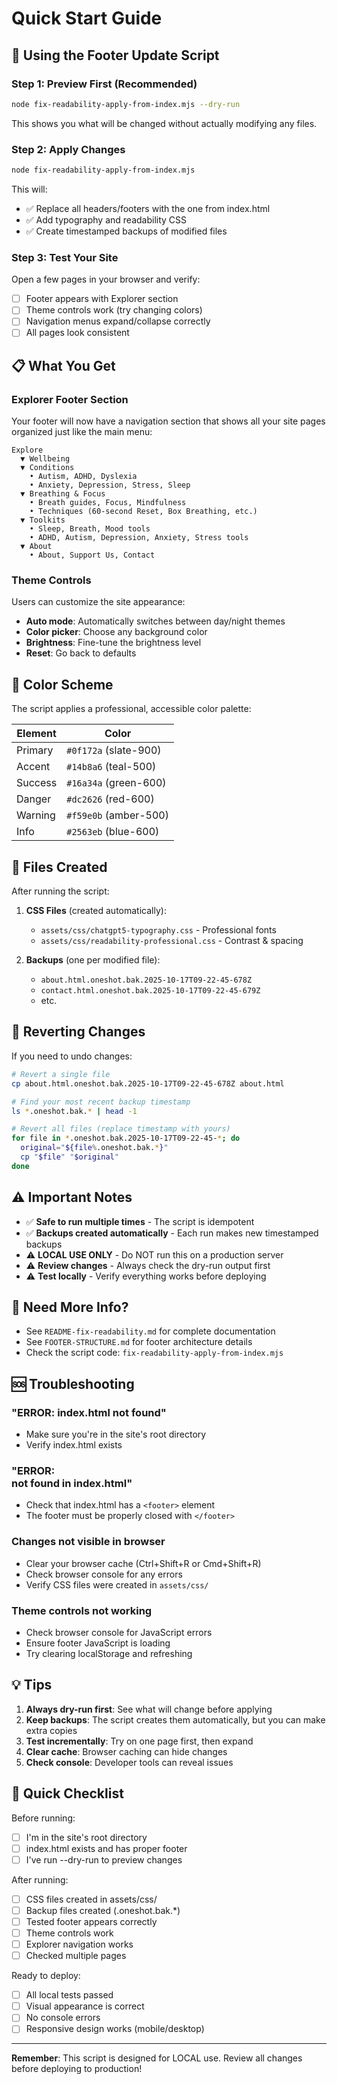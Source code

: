 # Quick Start Guide

## 🚀 Using the Footer Update Script

### Step 1: Preview First (Recommended)
```bash
node fix-readability-apply-from-index.mjs --dry-run
```

This shows you what will be changed without actually modifying any files.

### Step 2: Apply Changes
```bash
node fix-readability-apply-from-index.mjs
```

This will:
- ✅ Replace all headers/footers with the one from index.html
- ✅ Add typography and readability CSS
- ✅ Create timestamped backups of modified files

### Step 3: Test Your Site
Open a few pages in your browser and verify:
- [ ] Footer appears with Explorer section
- [ ] Theme controls work (try changing colors)
- [ ] Navigation menus expand/collapse correctly
- [ ] All pages look consistent

## 📋 What You Get

### Explorer Footer Section
Your footer will now have a navigation section that shows all your site pages organized just like the main menu:

```
Explore
  ▼ Wellbeing
  ▼ Conditions
    • Autism, ADHD, Dyslexia
    • Anxiety, Depression, Stress, Sleep
  ▼ Breathing & Focus
    • Breath guides, Focus, Mindfulness
    • Techniques (60-second Reset, Box Breathing, etc.)
  ▼ Toolkits
    • Sleep, Breath, Mood tools
    • ADHD, Autism, Depression, Anxiety, Stress tools
  ▼ About
    • About, Support Us, Contact
```

### Theme Controls
Users can customize the site appearance:
- **Auto mode**: Automatically switches between day/night themes
- **Color picker**: Choose any background color
- **Brightness**: Fine-tune the brightness level
- **Reset**: Go back to defaults

## 🎨 Color Scheme

The script applies a professional, accessible color palette:

| Element | Color |
|---------|-------|
| Primary | `#0f172a` (slate-900) |
| Accent  | `#14b8a6` (teal-500) |
| Success | `#16a34a` (green-600) |
| Danger  | `#dc2626` (red-600) |
| Warning | `#f59e0b` (amber-500) |
| Info    | `#2563eb` (blue-600) |

## 📁 Files Created

After running the script:

1. **CSS Files** (created automatically):
   - `assets/css/chatgpt5-typography.css` - Professional fonts
   - `assets/css/readability-professional.css` - Contrast & spacing

2. **Backups** (one per modified file):
   - `about.html.oneshot.bak.2025-10-17T09-22-45-678Z`
   - `contact.html.oneshot.bak.2025-10-17T09-22-45-679Z`
   - etc.

## 🔄 Reverting Changes

If you need to undo changes:

```bash
# Revert a single file
cp about.html.oneshot.bak.2025-10-17T09-22-45-678Z about.html

# Find your most recent backup timestamp
ls *.oneshot.bak.* | head -1

# Revert all files (replace timestamp with yours)
for file in *.oneshot.bak.2025-10-17T09-22-45-*; do
  original="${file%.oneshot.bak.*}"
  cp "$file" "$original"
done
```

## ⚠️ Important Notes

- ✅ **Safe to run multiple times** - The script is idempotent
- ✅ **Backups created automatically** - Each run makes new timestamped backups
- ⚠️ **LOCAL USE ONLY** - Do NOT run this on a production server
- ⚠️ **Review changes** - Always check the dry-run output first
- ⚠️ **Test locally** - Verify everything works before deploying

## 📖 Need More Info?

- See `README-fix-readability.md` for complete documentation
- See `FOOTER-STRUCTURE.md` for footer architecture details
- Check the script code: `fix-readability-apply-from-index.mjs`

## 🆘 Troubleshooting

### "ERROR: index.html not found"
- Make sure you're in the site's root directory
- Verify index.html exists

### "ERROR: <footer> not found in index.html"
- Check that index.html has a `<footer>` element
- The footer must be properly closed with `</footer>`

### Changes not visible in browser
- Clear your browser cache (Ctrl+Shift+R or Cmd+Shift+R)
- Check browser console for any errors
- Verify CSS files were created in `assets/css/`

### Theme controls not working
- Check browser console for JavaScript errors
- Ensure footer JavaScript is loading
- Try clearing localStorage and refreshing

## 💡 Tips

1. **Always dry-run first**: See what will change before applying
2. **Keep backups**: The script creates them automatically, but you can make extra copies
3. **Test incrementally**: Try on one page first, then expand
4. **Clear cache**: Browser caching can hide changes
5. **Check console**: Developer tools can reveal issues

## 🎯 Quick Checklist

Before running:
- [ ] I'm in the site's root directory
- [ ] index.html exists and has proper footer
- [ ] I've run --dry-run to preview changes

After running:
- [ ] CSS files created in assets/css/
- [ ] Backup files created (.oneshot.bak.*)
- [ ] Tested footer appears correctly
- [ ] Theme controls work
- [ ] Explorer navigation works
- [ ] Checked multiple pages

Ready to deploy:
- [ ] All local tests passed
- [ ] Visual appearance is correct
- [ ] No console errors
- [ ] Responsive design works (mobile/desktop)

---

**Remember**: This script is designed for LOCAL use. Review all changes before deploying to production!
